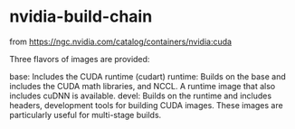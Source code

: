 # nvidia-build-chain

from https://ngc.nvidia.com/catalog/containers/nvidia:cuda

Three flavors of images are provided:

base: Includes the CUDA runtime (cudart)
runtime: Builds on the base and includes the CUDA math libraries, and NCCL. A runtime image that also includes cuDNN is available.
devel: Builds on the runtime and includes headers, development tools for building CUDA images. These images are particularly useful for multi-stage builds.
